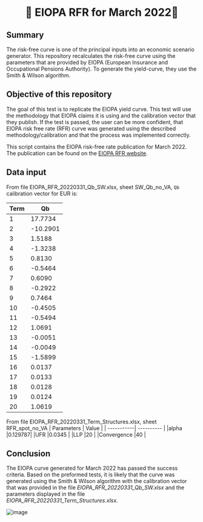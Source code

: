 <h1 align="center" style="border-botom: none">
  <b>
    🐍 EIOPA RFR for March 2022🐍     
  </b>
</h1>

## Summary
The risk-free curve is one of the principal inputs into an economic scenario generator. This repository recalculates the risk-free curve using the parameters that are provided by EIOPA (European Insurance and Occupational Pensions Authority). To generate the yield-curve, they use the Smith & Wilson algorithm.

## Objective of this repository

The goal of this test is to replicate the EIOPA yield curve. This test will use the methodology that EIOPA claims it is using and the calibration vector that they publish. If the test is passed, the user can be more confident, that EIOPA risk free rate (RFR) curve was generated using the described methodology/calibration and that the process was implemented correctly. 

This script contains the EIOPA risk-free rate publication for March 2022. The publication can be found on the [EIOPA RFR website](https://www.eiopa.europa.eu/tools-and-data/risk-free-interest-rate-term-structures_en).

## Data input
From file EIOPA_RFR_20220331_Qb_SW.xlsx, sheet SW_Qb_no_VA, `Qb` calibration vector for EUR is: 

| Term       | Qb         | 
| -----------| ---------- | 
|1|	 17.7734| 
|2|	-10.2901| 
|3|	 1.5188| 
|4|	-1.3238| 
|5|	 0.8130| 
|6|	-0.5464| 
|7|	 0.6090| 
|8|	-0.2922| 
|9|	 0.7464| 
|10|	-0.4505| 
|11|	-0.5494| 
|12|	 1.0691| 
|13|	-0.0051| 
|14|	-0.0049| 
|15|	-1.5899| 
|16|	 0.0137| 
|17|	 0.0133| 
|18|	 0.0128| 
|19|	 0.0124| 
|20|	 1.0619|

From file EIOPA_RFR_20220331_Term_Structures.xlsx, sheet RFR_spot_no_VA
| Parameters  | Value     | 
| -----------| ---------- | 
|alpha	|0.129787|
|UFR	|0.0345 |
|LLP	|20 |
|Convergence	|40 |

## Conclusion

The EIOPA curve generated for March 2022 has passed the success criteria. Based on the preformed tests, it is likely that the curve was generated using the Smith & Wilson algorithm with the calibration vector that was provided in the file *EIOPA_RFR_20220331_Qb_SW.xlsx* and the parameters displayed in the file *EIOPA_RFR_20220331_Term_Structures.xlsx*.

![image](https://user-images.githubusercontent.com/95974474/210177625-6d9b8c4b-fc1f-48f6-bb7b-19aa40173e4c.png)
